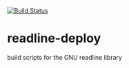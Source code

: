 [![Build Status](http://ci.sagrid.ac.za/buildStatus/icon?job=readline-deploy)](http://ci.sagrid.ac.za/job/readline-deploy/)
# readline-deploy
build scripts for the GNU readline library
